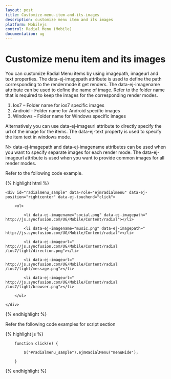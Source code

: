 ```yaml
---
layout: post
title: Customize-menu-item-and-its-images
description: customize menu item and its images
platform: Mobilejs
control: Radial Menu (Mobile)
documentation: ug
---
```


# Customize menu item and its images

You can customize Radial Menu items by using imagepath, imageurl and text properties. The data-ej-imagepath attribute is used to define the path corresponding to the rendermode it get renders. The data-ej-imagename attribute can be used to define the name of image. Refer to the folder name that is required to keep the images for the corresponding render modes.

1. Ios7 – Folder name for ios7 specific images
2. Android – Folder name for Android specific images
3. Windows – Folder name for Windows specific images

Alternatively you can use data-ej-imageurl attribute to directly specify the url of the image for the items. The data-ej-text property is used to specify the item text in windows mode.

N> data-ej-imagepath and data-ej-imagename attributes can be used when you want to specify separate images for each render mode. The data-ej-imageurl attribute is used when you want to provide common images for all render modes.

Refer to the following code example.

{% highlight html %}

    <div id="radialmenu_sample" data-role="ejmradialmenu" data-ej-position="rightcenter" data-ej-touchend="click">

        <ul>

            <li data-ej-imagename="social.png" data-ej-imagepath=" http://js.syncfusion.com/UG/Mobile/Content/radial"></li>

            <li data-ej-imagename="music.png" data-ej-imagepath=" http://js.syncfusion.com/UG/Mobile/Content/radial"></li>

            <li data-ej-imageurl=" http://js.syncfusion.com/UG/Mobile/Content/radial /ios7/light/direction.png"></li>

            <li data-ej-imageurl=" http://js.syncfusion.com/UG/Mobile/Content/radial /ios7/light/message.png"></li>

            <li data-ej-imageurl=" http://js.syncfusion.com/UG/Mobile/Content/radial /ios7/light/browser.png"></li>

        </ul>

    </div>

{% endhighlight %}

Refer the following code examples for script section

{% highlight js %}

        function click(e) {

            $("#radialmenu_sample").ejmRadialMenu("menuHide");

        }




{% endhighlight %}



